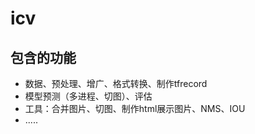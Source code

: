 # icv

## 包含的功能
+ 数据、预处理、增广、格式转换、制作tfrecord
+ 模型预测（多进程、切图）、评估
+ 工具：合并图片、切图、制作html展示图片、NMS、IOU
+ .....




